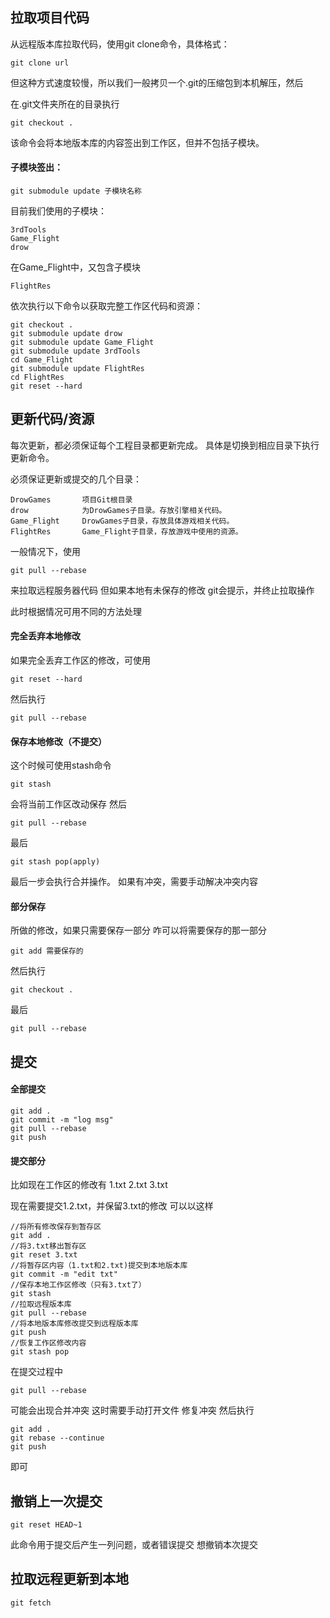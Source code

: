 ## 拉取项目代码

从远程版本库拉取代码，使用git clone命令，具体格式：

	git clone url
    
但这种方式速度较慢，所以我们一般拷贝一个.git的压缩包到本机解压，然后

在.git文件夹所在的目录执行

	git checkout .

该命令会将本地版本库的内容签出到工作区，但并不包括子模块。

#### 子模块签出：

	git submodule update 子模块名称

目前我们使用的子模块：

    3rdTools
    Game_Flight
    drow

在Game_Flight中，又包含子模块

	FlightRes

依次执行以下命令以获取完整工作区代码和资源：

    git checkout .
    git submodule update drow
    git submodule update Game_Flight
    git submodule update 3rdTools
    cd Game_Flight
    git submodule update FlightRes
    cd FlightRes
    git reset --hard


## 更新代码/资源

每次更新，都必须保证每个工程目录都更新完成。
具体是切换到相应目录下执行更新命令。

必须保证更新或提交的几个目录：
	
	DrowGames		项目Git根目录
	drow			为DrowGames子目录。存放引擎相关代码。
	Game_Flight		DrowGames子目录，存放具体游戏相关代码。
	FlightRes		Game_Flight子目录，存放游戏中使用的资源。


一般情况下，使用

	git pull --rebase

来拉取远程服务器代码
但如果本地有未保存的修改
git会提示，并终止拉取操作

此时根据情况可用不同的方法处理

#### 完全丢弃本地修改

如果完全丢弃工作区的修改，可使用

	git reset --hard

然后执行

	git pull --rebase

#### 保存本地修改（不提交）

这个时候可使用stash命令

	git stash

会将当前工作区改动保存
然后

	git pull --rebase

最后

	git stash pop(apply)

最后一步会执行合并操作。
如果有冲突，需要手动解决冲突内容

#### 部分保存

所做的修改，如果只需要保存一部分
咋可以将需要保存的那一部分

	git add 需要保存的

然后执行

	git checkout .

最后

	git pull --rebase
 
## 提交

#### 全部提交

    git add .
    git commit -m "log msg"
    git pull --rebase
    git push

#### 提交部分
比如现在工作区的修改有
1.txt
2.txt
3.txt

现在需要提交1.2.txt，并保留3.txt的修改
可以以这样

    //将所有修改保存到暂存区
    git add .
    //将3.txt移出暂存区
    git reset 3.txt
    //将暂存区内容（1.txt和2.txt)提交到本地版本库
    git commit -m "edit txt"
    //保存本地工作区修改（只有3.txt了）
    git stash
    //拉取远程版本库
    git pull --rebase
    //将本地版本库修改提交到远程版本库
    git push
    //恢复工作区修改内容
    git stash pop


在提交过程中

	git pull --rebase
    
可能会出现合并冲突
这时需要手动打开文件
修复冲突
然后执行

    git add .
    git rebase --continue
    git push

即可

## 撤销上一次提交

	git reset HEAD~1

此命令用于提交后产生一列问题，或者错误提交
想撤销本次提交

## 拉取远程更新到本地

	git fetch